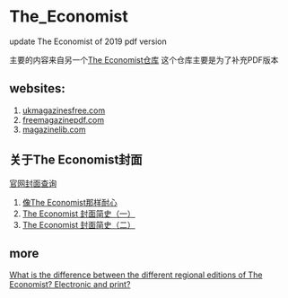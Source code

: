 # The_Economist
update The Economist of 2019   pdf version

主要的内容来自另一个[The Economist仓库](https://github.com/nailperry-zd/The-Economist) 这个仓库主要是为了补充PDF版本

## websites:

1. [ukmagazinesfree.com](http://ukmagazinesfree.com/?s=The+Economist "ukmagazinesfree.com")
2. [freemagazinepdf.com](https://freemagazinepdf.com/?s=The+Economist "freemagazinepdf.com")
3. [magazinelib.com](https://magazinelib.com/all/the-economist/ "magazinelib.com")

## 关于The Economist封面

[官网封面查询](https://www.economist.com/printedition/covers)

1. [像The Economist那样耐心](https://www.linkedin.com/pulse/%E5%83%8Fthe-economist%E9%82%A3%E6%A0%B7%E8%80%90%E5%BF%83-promise-hsu?trk=mp-reader-card)
2. [The Economist 封面简史（一）](https://www.linkedin.com/pulse/economist-封面简史一-promise-hsu)
3. [The Economist 封面简史（二）](https://www.linkedin.com/pulse/economist-%E5%B0%81%E9%9D%A2%E7%AE%80%E5%8F%B2%E4%BA%8C-promise-hsu?trk=portfolio_article-card_title)

## more

[What is the difference between the different regional editions of The Economist? Electronic and print?](https://www.quora.com/What-is-the-difference-between-the-different-regional-editions-of-The-Economist-Electronic-and-print)





